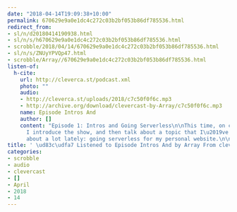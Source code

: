 ```yaml
---
date: "2018-04-14T19:09:38+10:00"
permalink: 670629e9a0e1dc4c272c03b2bf053b86df785536.html
redirect_from:
- sl/n/d20180414190938.html
- sl/n/s/h670629e9a0e1dc4c272c03b2bf053b86df785536.html
- scrobble/2018/04/14/670629e9a0e1dc4c272c03b2bf053b86df785536.html
- sl/n/s/ZNUyYPVQp47.html
- scrobble/Array//670629e9a0e1dc4c272c03b2bf053b86df785536.html
listen-of:
  h-cite:
    url: http://cleverca.st/podcast.xml
    photo: ""
    audio:
    - http://cleverca.st/uploads/2018/c7c50f0f6c.mp3
    - http://archive.org/download/clevercast-by-Array/c7c50f0f6c.mp3
    name: Episode Intros And
    author: []
    content: "Episode 1: Intros and Going Serverless\n\nThis time, on clevercast,
      I introduce the show, and then talk about a topic that I\u2019ve been thinking
      about a lot lately: going serverless for my personal website.\n\n\n\n"
title: ' \ud83c\udfa7 Listened to Episode Intros And by Array From clevercast'
categories:
- scrobble
- audio
- clevercast
- []
- April
- 2018
- 14
---
```

